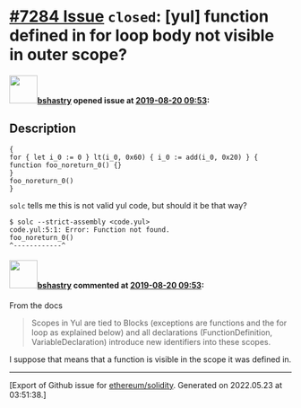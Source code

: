 # [\#7284 Issue](https://github.com/ethereum/solidity/issues/7284) `closed`: [yul] function defined in for loop body not visible in outer scope?

#### <img src="https://avatars.githubusercontent.com/u/2388185?v=4" width="50">[bshastry](https://github.com/bshastry) opened issue at [2019-08-20 09:53](https://github.com/ethereum/solidity/issues/7284):

## Description

```
{
for { let i_0 := 0 } lt(i_0, 0x60) { i_0 := add(i_0, 0x20) } {
function foo_noreturn_0() {}
}
foo_noreturn_0()
}
```

`solc` tells me this is not valid yul code, but should it be that way?

```
$ solc --strict-assembly <code.yul>
code.yul:5:1: Error: Function not found.
foo_noreturn_0()
^------------^
```

#### <img src="https://avatars.githubusercontent.com/u/2388185?v=4" width="50">[bshastry](https://github.com/bshastry) commented at [2019-08-20 09:53](https://github.com/ethereum/solidity/issues/7284#issuecomment-522943036):

From the docs

> Scopes in Yul are tied to Blocks (exceptions are functions and the for loop as explained below) and all declarations (FunctionDefinition, VariableDeclaration) introduce new identifiers into these scopes.

I suppose that means that a function is visible in the scope it was defined in.


-------------------------------------------------------------------------------



[Export of Github issue for [ethereum/solidity](https://github.com/ethereum/solidity). Generated on 2022.05.23 at 03:51:38.]
